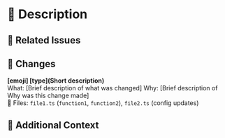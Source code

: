 <!--
MANDATORY: The entire pull request description (including all text, spaces, newlines, emojis, and special characters) must not exceed 4000 characters.
-->

# 📝 Description

<!-- Provide a brief description of the changes in this PR -->

## 🔗 Related Issues

<!-- Link to any related issues or work items -->

## 🚀 Changes

<!--
For each change, use the emoji from the "Type of Change" section above:
🐛 fix | ✨ feat | 💥 breaking | 📚 docs | 🔧 config | 🧹 refactor | 🔒 security | ⚡ perf
-->

<!-- List each change below. You can add as many as needed, using the format below. -->

**[emoji] [type](Short description)**  
What: [Brief description of what was changed]
Why: [Brief description of Why was this change made]  
📁 Files: `file1.ts` (`function1`, `function2`), `file2.ts` (config updates)

## 🙏 Additional Context

<!-- Add any other context about the PR here -->
